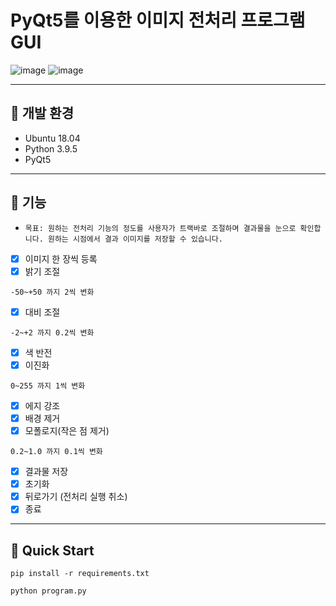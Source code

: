 # PyQt5를 이용한 이미지 전처리 프로그램 GUI

![image](https://github.com/midoi327/Image-Preprocessor/assets/50612011/39663a4a-9563-44e4-98c1-a028b993aa72)
![image](https://github.com/midoi327/Image-Preprocessor/assets/50612011/4ba875fb-1bbf-4d3e-bfba-028ba8286fe0)

---

## 📌 개발 환경
* Ubuntu 18.04
* Python 3.9.5
* PyQt5

---


## 📌 기능

- `목표: 원하는 전처리 기능의 정도를 사용자가 트랙바로 조절하며 결과물을 눈으로 확인합니다. 원하는 시점에서 결과 이미지를 저장할 수 있습니다.`

- [x]  이미지 한 장씩 등록
- [x]  밝기 조절

`-50~+50 까지 2씩 변화`

- [x]  대비 조절

`-2~+2 까지 0.2씩 변화`

- [x]  색 반전
- [x]  이진화

`0~255 까지 1씩 변화`

- [x]  에지 강조
- [x]  배경 제거
- [x]  모폴로지(작은 점 제거)

`0.2~1.0 까지 0.1씩 변화`

- [x]  결과물 저장
- [x]  초기화
- [x]  뒤로가기 (전처리 실행 취소)
- [x]  종료
---

## 📌 Quick Start

```pip install -r requirements.txt```

```python program.py ```


